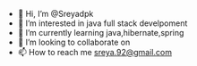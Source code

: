 - 👋 Hi, I’m @Sreyadpk
- 👀 I’m interested in java full stack develpoment
- 🌱 I’m currently learning java,hibernate,spring
- 💞️ I’m looking to collaborate on 
- 📫 How to reach me sreya.92@gmail.com

<!---
Sreyadpk/Sreyadpk is a ✨ special ✨ repository because its `README.md` (this file) appears on your GitHub profile.
You can click the Preview link to take a look at your changes.
--->
